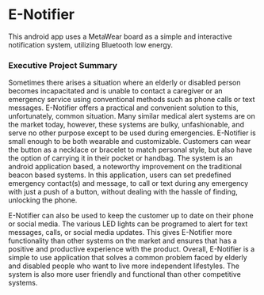 # E-Notifier 
This android app uses a MetaWear board as a simple and interactive notification system, utilizing Bluetooth low energy. 
### Executive Project Summary

Sometimes there arises a situation where an elderly or disabled person becomes incapacitated and is unable to contact a caregiver or an emergency service using conventional methods such as phone calls or text messages. E-Notifier offers a practical and convenient solution to this, unfortunately, common situation. Many similar medical alert systems are on the market today, however, these systems are bulky, unfashionable, and serve no other purpose except to be used during emergencies. E-Notifier is small enough to be both wearable and customizable. Customers can wear the button as a necklace or bracelet to match personal style, but also have the option of carrying it in their pocket or handbag. The system is an android application based, a noteworthy improvement on the traditional beacon based systems. In this application, users can set predefined emergency contact(s) and message, to call or text during any emergency with just a push of a button, without dealing with the hassle of finding, unlocking the phone. 

E-Notifier can also be used to keep the customer up to date on their phone or social media. The various LED lights can be programed to alert for text messages, calls, or social media updates. This gives E-Notifier more functionality than other systems on the market and ensures that has a positive and productive experience with the product. Overall, E-Notifier is a simple to use application that solves a common problem faced by elderly and disabled people who want to live more independent lifestyles. The system is also more user friendly and functional than other competitive systems.
